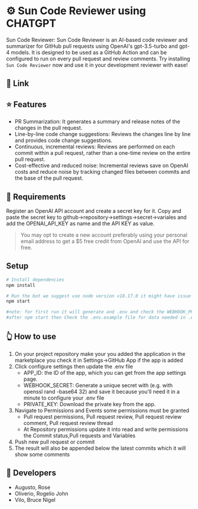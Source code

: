 # ⚙️ Sun Code Reviewer using CHATGPT

Sun Code Reviewer: Sun Code Reviewer is an AI-based code reviewer and summarizer for GitHub pull requests using OpenAI's gpt-3.5-turbo and gpt-4 models. It is designed to be used as a GitHub Action and can be configured to run on every pull request and review comments. Try installing `Sun Code Reviewer` now and use it in your development reviewer with ease!

## 🔗 Link

## ⭐ Features

   - PR Summarization: It generates a summary and release notes of the changes in the pull request.
   - Line-by-line code change suggestions: Reviews the changes line by line and provides code change suggestions.
   - Continuous, incremental reviews: Reviews are performed on each commit within a pull request, rather than a one-time review on the entire pull request.
   - Cost-effective and reduced noise: Incremental reviews save on OpenAI costs and reduce noise by tracking changed files between commits and the base of the pull request.

## 🔑 Requirements
Register an OpenAI API account and create a secret key for it. Copy and paste the secret key to github->repository->settings->secret->variales and add the OPENAI_API_KEY as name and the API KEY as value.

> You may opt to create a new account preferably using your personal email address to get a $5 free credit from OpenAI and use the API for free.


## Setup

```sh
# Install dependencies
npm install

# Run the bot we suggest use node version v18.17.0 it might have issue with other versions
npm start

#note: for first run it will generate and .env and check the WEBHOOK_PROXY_URL that is being generated use that in the Github app that you on the repo and add the value of WEBHOOK_PROXY_URL in Webhook URL.
#after npm start then Check the .env.example file for data needed in .env please fill up properly
```
## 👆 How to use

1. On your project repository make your you added the application in the marketplace you check it in Settings->GitHub App if the app is added
2. Click configure settings then update the .env file
   - APP_ID: the ID of the app, which you can get from the app settings page.
   - WEBHOOK_SECRET: Generate a unique secret with (e.g. with openssl rand -base64 32) and save it because you'll need it in a minute to configure your .env file
   - PRIVATE_KEY: Download the private key from the app.
3. Navigate to Permissions and Events some permissions must be granted
   - Pull request permissions, Pull request review, Pull request review comment, Pull request review thread 
   - At Repository permissions update it into read and write permissions the Commit status,Pull requests and Variables 
4. Push new pull request or commit
5. The result will also be appended below the latest commits which it will show some comments



## 👤 Developers

- Augusto, Rose
- Oliverio, Rogelio John
- Vilo, Bruce Nigel

